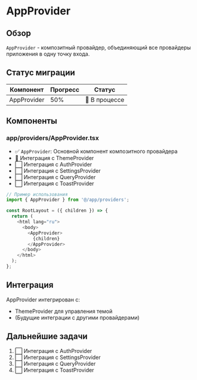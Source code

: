 # AppProvider

## Обзор

`AppProvider` - композитный провайдер, объединяющий все провайдеры приложения в одну точку входа.

## Статус миграции

| Компонент     | Прогресс | Статус                  |
|---------------|----------|-------------------------|
| AppProvider   | 50%      | 🔄 В процессе          |

## Компоненты

### app/providers/AppProvider.tsx
- ✅ `AppProvider`: Основной компонент композитного провайдера
- 🔄 Интеграция с ThemeProvider
- ⬜ Интеграция с AuthProvider
- ⬜ Интеграция с SettingsProvider
- ⬜ Интеграция с QueryProvider
- ⬜ Интеграция с ToastProvider

```typescript
// Пример использования
import { AppProvider } from '@/app/providers';

const RootLayout = ({ children }) => {
  return (
    <html lang="ru">
      <body>
        <AppProvider>
          {children}
        </AppProvider>
      </body>
    </html>
  );
};
```

## Интеграция

AppProvider интегрирован с:
- ThemeProvider для управления темой
- (Будущие интеграции с другими провайдерами)

## Дальнейшие задачи

1. ⬜ Интеграция с AuthProvider
2. ⬜ Интеграция с SettingsProvider
3. ⬜ Интеграция с QueryProvider
4. ⬜ Интеграция с ToastProvider 